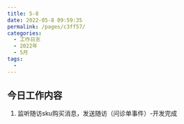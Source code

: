 ```yaml
---
title: 5-8
date: 2022-05-8 09:59:35
permalink: /pages/c3ff57/
categories:
  - 工作日志
  - 2022年
  - 5月
tags:
  - 
---
```

## 今日工作内容
1. 监听随访sku购买消息，发送随访（问诊单事件）-开发完成
